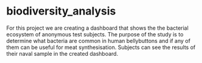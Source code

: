 # biodiversity_analysis
For this project we are creating a dashboard that shows the the bacterial ecosystem of anonymous test subjects. The purpose of the study is to determine what bacteria are common in human bellybuttons and if any of them can be useful for meat synthesisation. Subjects can see the results of their naval sample in the created dashboard.
